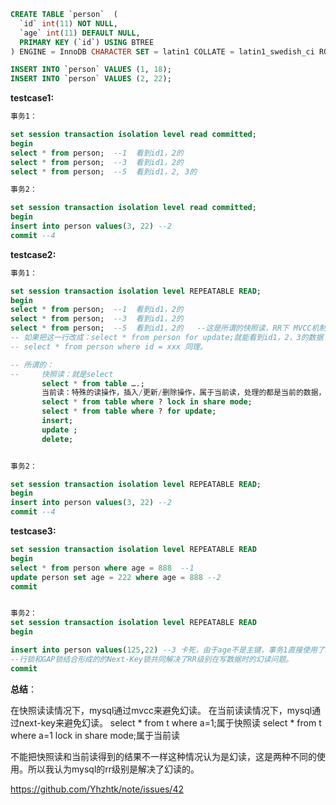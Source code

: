 ```sql
CREATE TABLE `person`  (
  `id` int(11) NOT NULL,
  `age` int(11) DEFAULT NULL,
  PRIMARY KEY (`id`) USING BTREE
) ENGINE = InnoDB CHARACTER SET = latin1 COLLATE = latin1_swedish_ci ROW_FORMAT = Compact;

INSERT INTO `person` VALUES (1, 18);
INSERT INTO `person` VALUES (2, 22);

```


**testcase1:**

```sql
事务1：

set session transaction isolation level read committed;
begin
select * from person;  --1  看到id1，2的
select * from person;  --3  看到id1，2的
select * from person;  --5  看到id1，2, 3的

事务2：

set session transaction isolation level read committed;
begin
insert into person values(3, 22) --2
commit --4

```


**testcase2:**

```sql
事务1：

set session transaction isolation level REPEATABLE READ;
begin
select * from person;  --1  看到id1，2的
select * from person;  --3  看到id1，2的
select * from person;  --5  看到id1，2的   --这是所谓的快照读，RR下 MVCC机制，避免了写幻读。 
-- 如果把这一行改成：select * from person for update;就能看到id1，2，3的数据了
-- select * from person where id = xxx 同理。

-- 所谓的：
--     快照读：就是select
       select * from table ….;
       当前读：特殊的读操作，插入/更新/删除操作，属于当前读，处理的都是当前的数据，需要加锁。
       select * from table where ? lock in share mode;
       select * from table where ? for update;
       insert;
       update ;
       delete;


事务2：

set session transaction isolation level REPEATABLE READ;
begin
insert into person values(3, 22) --2
commit --4

```

**testcase3:**
```sql
set session transaction isolation level REPEATABLE READ
begin
select * from person where age = 888  --1
update person set age = 222 where age = 888 --2
commit


事务2：
set session transaction isolation level REPEATABLE READ
begin

insert into person values(125,22) --3 卡死，由于age不是主键，事务1直接使用了next-key锁，所以此处直接无法插入。
--行锁和GAP锁结合形成的的Next-Key锁共同解决了RR级别在写数据时的幻读问题。
commit

```

**总结**：

在快照读读情况下，mysql通过mvcc来避免幻读。
在当前读读情况下，mysql通过next-key来避免幻读。
select * from t where a=1;属于快照读
select * from t where a=1 lock in share mode;属于当前读

不能把快照读和当前读得到的结果不一样这种情况认为是幻读，这是两种不同的使用。所以我认为mysql的rr级别是解决了幻读的。

https://github.com/Yhzhtk/note/issues/42
